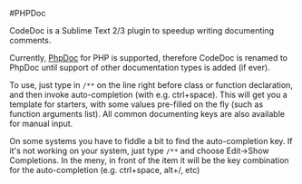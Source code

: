 #PHPDoc

CodeDoc is a Sublime Text 2/3 plugin to speedup writing documenting comments.

Currently, [PhpDoc](http://phpdoc.org/) for PHP is supported, therefore CodeDoc is renamed to PhpDoc until support of other documentation types is added (if ever).

To use, just type in `/**` on the line right before class or function declaration, and then invoke auto-completion (with e.g. ctrl+space). This will get you a template for starters, with some values pre-filled on the fly (such as function arguments list). All common documenting keys are also available for manual input.

On some systems you have to fiddle a bit to find the auto-completion key. If it's not working on your system, just type `/**` and choose Edit->Show Completions. In the meny, in front of the item it will be the key combination for the auto-completion (e.g. ctrl+space, alt+/, etc)
